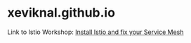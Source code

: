 # xeviknal.github.io
Link to Istio Workshop: 
[Install Istio and fix your Service Mesh](/presentations/index.html)
